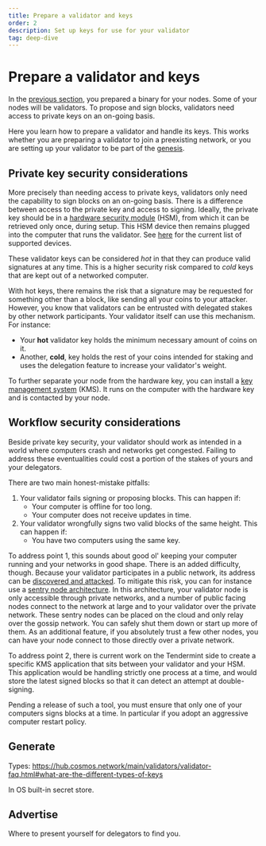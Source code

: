 ```yaml
---
title: Prepare a validator and keys
order: 2
description: Set up keys for use for your validator
tag: deep-dive
---
```


# Prepare a validator and keys

In the [previous section](./1-software.md), you prepared a binary for your nodes. Some of your nodes will be validators. To propose and sign blocks, validators need access to private keys on an on-going basis.

Here you learn how to prepare a validator and handle its keys. This works whether you are preparing a validator to join a preexisting network, or you are setting up your validator to be part of the [genesis](./genesis.md).

## Private key security considerations

More precisely than needing access to private keys, validators only need the capability to sign blocks on an on-going basis. There is a difference between access to the private key and access to signing. Ideally, the private key should be in a [hardware security module](https://hub.cosmos.network/main/validators/validator-faq.html#how-to-handle-key-management) (HSM), from which it can be retrieved only once, during setup. This HSM device then remains plugged into the computer that runs the validator. See [here](https://hub.cosmos.network/main/validators/security.html#key-management-hsm) for the current list of supported devices.

These validator keys can be considered _hot_ in that they can produce valid signatures at any time. This is a higher security risk compared to _cold_ keys that are kept out of a networked computer.

With hot keys, there remains the risk that a signature may be requested for something other than a block, like sending all your coins to your attacker. However, you know that validators can be entrusted with delegated stakes by other network participants. Your validator itself can use this mechanism. For instance:

* Your **hot** validator key holds the minimum necessary amount of coins on it.
* Another, **cold**, key holds the rest of your coins intended for staking and uses the delegation feature to increase your validator's weight.

To further separate your node from the hardware key, you can install a [key management system](https://hub.cosmos.network/main/validators/kms/kms.html) (KMS). It runs on the computer with the hardware key and is contacted by your node.

## Workflow security considerations

Beside private key security, your validator should work as intended in a world where computers crash and networks get congested. Failing to address these eventualities could cost a portion of the stakes of yours and your delegators.

There are two main honest-mistake pitfalls:

1. Your validator fails signing or proposing blocks. This can happen if:
    * Your computer is offline for too long.
    * Your computer does not receive updates in time.
2. Your validator wrongfully signs two valid blocks of the same height. This can happen if:
    * You have two computers using the same key.

To address point 1, this sounds about good ol' keeping your computer running and your networks in good shape. There is an added difficulty, though. Because your validator participates in a public network, its address can be [discovered and attacked](https://hub.cosmos.network/main/validators/validator-faq.html#how-can-validators-protect-themselves-from-denial-of-service-attacks). To mitigate this risk, you can for instance use a [sentry node architecture](https://forum.cosmos.network/t/sentry-node-architecture-overview/454). In this architecture, your validator node is only accessible through private networks, and a number of public facing nodes connect to the network at large and to your validator over the private network. These sentry nodes can be placed on the cloud and only relay over the gossip network. You can safely shut them down or start up more of them. As an additional feature, if you absolutely trust a few other nodes, you can have your node connect to those directly over a private network.

To address point 2, there is current work on the Tendermint side to create a specific KMS application that sits between your validator and your HSM. This application would be handling strictly one process at a time, and would store the latest signed blocks so that it can detect an attempt at double-signing.

Pending a release of such a tool, you must ensure that only one of your computers signs blocks at a time. In particular if you adopt an aggressive computer restart policy.

## Generate

Types: https://hub.cosmos.network/main/validators/validator-faq.html#what-are-the-different-types-of-keys

In OS built-in secret store.

## Advertise

Where to present yourself for delegators to find you.
